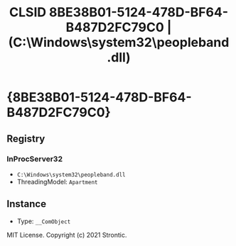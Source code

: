 ﻿---
title: "CLSID 8BE38B01-5124-478D-BF64-B487D2FC79C0 | (C:\\Windows\\system32\\peopleband.dll)"
excerpt: What is COM-Object CLSID 8BE38B01-5124-478D-BF64-B487D2FC79C0?
---

# {8BE38B01-5124-478D-BF64-B487D2FC79C0}


## Registry


### InProcServer32

* `C:\Windows\system32\peopleband.dll`
* ThreadingModel: `Apartment`

## Instance

* Type: `__ComObject`

MIT License. Copyright (c) 2021 Strontic.


